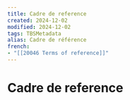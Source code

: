 ```yaml
---
title: Cadre de reference
created: 2024-12-02
modified: 2024-12-02
tags: TBSMetadata
alias: Cadre de référence
french:
- "[[20046 Terms of reference]]"
---
```

# Cadre de reference
